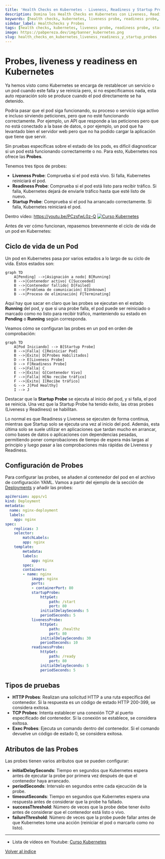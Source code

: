 ```yaml
---
title: 'Health Checks en Kubernetes - Liveness, Readiness y Startup Probes'
description: Domina los Health Checks en Kubernetes con Liveness, Readiness y Startup Probes. Asegura la disponibilidad y rendimiento de tus aplicaciones.
keywords: [health checks, kubernetes, liveness probe, readiness probe, startup probe, monitoring] 
sidebar_label: Healthchecks y Probes
tags: [health checks, kubernetes, liveness probe, readiness probe, startup probe, monitoring]
image: https://pabpereza.dev/img/banner_kubernetes.png
slug: health_checks_en_kubernetes_liveness_readiness_y_startup_probes
---
```


# Probes, liveness y readiness en Kubernetes
Ya hemos visto como Kubernetes se encarga de restablecer un servicio o un pod cuando este falla y se reinicia pero, si no especificamos nada, esta auto reparación solo se produce cuando el pod directamente se ha detenido.

Podría pasar que el pod siga funcionando, su proceso o servicio siga activo e incluso sirviendo peticiones, pero que no esté funcionando correctamente. Por ejemplo, un API que responde a las peticiones pero que no está conectado a la base de datos, o por ejemplo, un pod que ha levantado bien el servidor web pero que no ha podido cargar la aplicación que tiene que servir.

Sin pruebas específicas sobre el estado de los pods, es dificil diagnosticar si un pod está funcionando correctamente o no. Para esto, Kubernetes nos ofrece las **Probes**. 

Tenemos tres tipos de probes:
- **Liveness Probe**: Comprueba si el pod está vivo. Si falla, Kubernetes reiniciará el pod.
- **Readiness Probe**: Comprueba si el pod está listo para recibir tráfico. Si falla, Kubernetes dejará de enviarle tráfico hasta que esté listo de nuevo.
- **Startup Probe**: Comprueba si el pod ha arrancado correctamente. Si falla, Kubernetes reiniciará el pod.

Dentro vídeo: https://youtu.be/PCzsfwL0z-Q
[![Curso Kubernetes](https://img.youtube.com/vi/PCzsfwL0z-Q/maxresdefault.jpg)](https://youtu.be/PCzsfwL0z-Q)


Antes de ver cómo funcionan, repasemos brevenmente el ciclo de vida de un pod en Kubernetes:


## Ciclo de vida de un Pod
Un pod en Kubernetes pasa por varios estados a lo largo de su ciclo de vida. Estos estados son:
```mermaid
graph TD
    A[Pending] -->|Asignación a nodo| B[Running]
    B -->|Contenedor activo| C[Succeeded]
    B -->|Contenedor fallido| D[Failed]
    B -->|Problema de comunicación| E[Unknown]
    B -->|Proceso de eliminación| F[Terminating]
```

Aquí hay que sacar en claro que las probes se ejecutan en el estado **Running** del pod, y que si una probe falla, el pod puede ser reiniciado o marcado como no listo para recibir tráfico, manteniendo su estado en **Pending** o **Running** según corresponda.

Veamos cómo se configuran las probes en un pod en orden de comprobación:
```mermaid
graph TD
    A[Pod Iniciando] --> B[Startup Probe]
    B -->|Falla| C[Reiniciar Pod]
    B -->|Éxito| D[Probes Habilitados]
    D --> E[Liveness Probe]
    D --> F[Readiness Probe]
    E -->|Falla| C
    E -->|Éxito| G[Contenedor Vivo]
    F -->|Falla| H[No recibe tráfico]
    F -->|Éxito| I[Recibe tráfico]
    G --> J[Pod Healthy]
    I --> J
```

Destacar que la **Startup Probe** se ejecuta al inicio del pod, y si falla, el pod se reinicia. Una vez que la Startup Probe ha tenido éxito, las otras probes (Liveness y Readiness) se habilitan.

Lo normal es que Readiness y Liveness se ejecuten de forma continua, mientras que Startup solo se ejecuta una vez al inicio del pod. Además, esta última solo se suele utilizar en aplicaciones que tardan mucho en arrancar, como bases de datos o aplicaciones con dependencias pesadas, permitiendo poner comprobaciones de tiempo de espera más largas al principio y luego pasar a las comprobaciones más rápidas de Liveness y Readiness.

## Configuración de Probes
Para configurar las probes, se añaden al contenedor del pod en el archivo de configuración YAML. Vamos a partir del ejemplo de la sección de [Deployments](./108.Deployments.md) y añadir las probes:

```yaml
apiVersion: apps/v1
kind: Deployment
metadata:
  name: nginx-deployment
  labels:
    app: nginx
spec:
    replicas: 3
    selector:
        matchLabels:
        app: nginx
    template:
        metadata:
        labels:
            app: nginx
        spec:
        containers:
        - name: nginx
            image: nginx
            ports:
            - containerPort: 80
            startupProbe:
                httpGet:
                    path: /start
                    port: 80
                initialDelaySeconds: 5
                periodSeconds: 5
            livenessProbe:
                httpGet:
                    path: /healthz
                    port: 80
                initialDelaySeconds: 30
                periodSeconds: 10
            readinessProbe:
                httpGet:
                    path: /ready
                    port: 80
                initialDelaySeconds: 5
                periodSeconds: 5
```
## Tipos de pruebas

- **HTTP Probes**: Realizan una solicitud HTTP a una ruta específica del contenedor. Si la respuesta es un código de estado HTTP 200-399, se considera exitosa.
- **TCP Probes**: Intenta establecer una conexión TCP al puerto especificado del contenedor. Si la conexión se establece, se considera exitosa.
- **Exec Probes**: Ejecuta un comando dentro del contenedor. Si el comando devuelve un código de estado 0, se considera exitosa.

## Atributos de las Probes
Las probes tienen varios atributos que se pueden configurar:
- **initialDelaySeconds**: Tiempo en segundos que Kubernetes espera antes de ejecutar la probe por primera vez después de que el contenedor haya arrancado.
- **periodSeconds**: Intervalo en segundos entre cada ejecución de la probe.
- **timeoutSeconds**: Tiempo en segundos que Kubernetes espera una respuesta antes de considerar que la probe ha fallado.
- **successThreshold**: Número de veces que la probe debe tener éxito antes de considerar que el contenedor está listo o vivo.
- **failureThreshold**: Número de veces que la probe puede fallar antes de que Kubernetes tome una acción (reiniciar el pod o marcarlo como no listo).



---
* Lista de vídeos en Youtube: [Curso Kubernetes](https://www.youtube.com/playlist?list=PLQhxXeq1oc2k9MFcKxqXy5GV4yy7wqSma)

[Volver al índice](README.md#índice)

